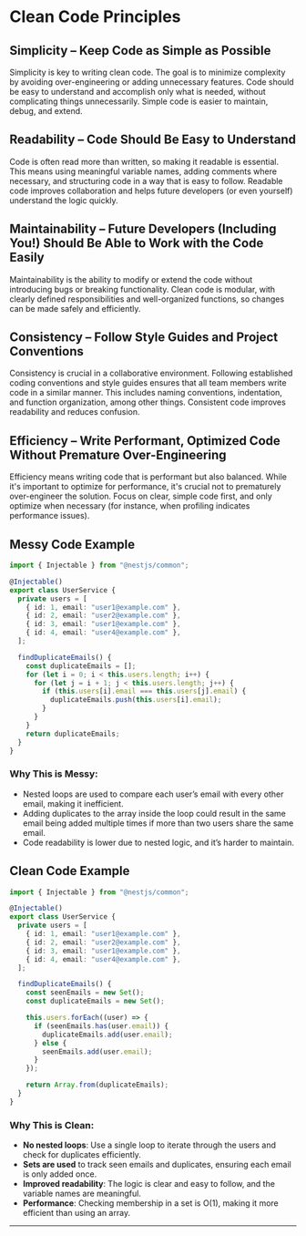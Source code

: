 # Clean Code Principles

## Simplicity – Keep Code as Simple as Possible

Simplicity is key to writing clean code. The goal is to minimize complexity by avoiding over-engineering or adding unnecessary features. Code should be easy to understand and accomplish only what is needed, without complicating things unnecessarily. Simple code is easier to maintain, debug, and extend.

## Readability – Code Should Be Easy to Understand

Code is often read more than written, so making it readable is essential. This means using meaningful variable names, adding comments where necessary, and structuring code in a way that is easy to follow. Readable code improves collaboration and helps future developers (or even yourself) understand the logic quickly.

## Maintainability – Future Developers (Including You!) Should Be Able to Work with the Code Easily

Maintainability is the ability to modify or extend the code without introducing bugs or breaking functionality. Clean code is modular, with clearly defined responsibilities and well-organized functions, so changes can be made safely and efficiently.

## Consistency – Follow Style Guides and Project Conventions

Consistency is crucial in a collaborative environment. Following established coding conventions and style guides ensures that all team members write code in a similar manner. This includes naming conventions, indentation, and function organization, among other things. Consistent code improves readability and reduces confusion.

## Efficiency – Write Performant, Optimized Code Without Premature Over-Engineering

Efficiency means writing code that is performant but also balanced. While it's important to optimize for performance, it's crucial not to prematurely over-engineer the solution. Focus on clear, simple code first, and only optimize when necessary (for instance, when profiling indicates performance issues).

## Messy Code Example

```typescript
import { Injectable } from "@nestjs/common";

@Injectable()
export class UserService {
  private users = [
    { id: 1, email: "user1@example.com" },
    { id: 2, email: "user2@example.com" },
    { id: 3, email: "user1@example.com" },
    { id: 4, email: "user4@example.com" },
  ];

  findDuplicateEmails() {
    const duplicateEmails = [];
    for (let i = 0; i < this.users.length; i++) {
      for (let j = i + 1; j < this.users.length; j++) {
        if (this.users[i].email === this.users[j].email) {
          duplicateEmails.push(this.users[i].email);
        }
      }
    }
    return duplicateEmails;
  }
}
```

### Why This is Messy:

- Nested loops are used to compare each user’s email with every other email, making it inefficient.
- Adding duplicates to the array inside the loop could result in the same email being added multiple times if more than two users share the same email.
- Code readability is lower due to nested logic, and it’s harder to maintain.

## Clean Code Example

```typescript
import { Injectable } from "@nestjs/common";

@Injectable()
export class UserService {
  private users = [
    { id: 1, email: "user1@example.com" },
    { id: 2, email: "user2@example.com" },
    { id: 3, email: "user1@example.com" },
    { id: 4, email: "user4@example.com" },
  ];

  findDuplicateEmails() {
    const seenEmails = new Set();
    const duplicateEmails = new Set();

    this.users.forEach((user) => {
      if (seenEmails.has(user.email)) {
        duplicateEmails.add(user.email);
      } else {
        seenEmails.add(user.email);
      }
    });

    return Array.from(duplicateEmails);
  }
}
```

### Why This is Clean:

- **No nested loops**: Use a single loop to iterate through the users and check for duplicates efficiently.
- **Sets are used** to track seen emails and duplicates, ensuring each email is only added once.
- **Improved readability**: The logic is clear and easy to follow, and the variable names are meaningful.
- **Performance**: Checking membership in a set is O(1), making it more efficient than using an array.

---
